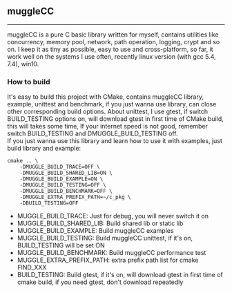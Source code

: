 ## muggleCC
****
muggleCC is a pure C basic library written for myself, contains utilities like concurrency, memory pool, network, path operation, logging, crypt and so on. I keep it as tiny as possible, easy to use and cross-platform, so far, it work well on the systems I use often, recently linux version (with gcc 5.4, 7.4), win10.  

### How to build
It's easy to build this project with CMake, contains muggleCC library, example, unittest and benchmark, if you just wanna use library, can close other corresponding build options. 
About unittest, I use gtest, if switch BUILD_TESTING options on, will download gtest in first time of CMake build, this will takes some time, If your internet speed is not good, remember switch BUILD_TESTING and DMUGGLE_BUILD_TESTING off.  
If you just wanna use this library and learn how to use it with examples, just build library and example:  
```
cmake .. \
    -DMUGGLE_BUILD_TRACE=OFF \
    -DMUGGLE_BUILD_SHARED_LIB=ON \
    -DMUGGLE_BUILD_EXAMPLE=ON \
    -DMUGGLE_BUILD_TESTING=OFF \
    -DMUGGLE_BUILD_BENCHMARK=OFF \
	-DMUGGLE_EXTRA_PREFIX_PATH=~/c_pkg \
    -DBUILD_TESTING=OFF
```
* MUGGLE_BUILD_TRACE: Just for debug, you will never switch it on   
* MUGGLE_BUILD_SHARED_LIB: Build shared lib or static lib   
* MUGGLE_BUILD_EXAMPLE: Build muggleCC examples   
* MUGGLE_BUILD_TESTING: Build muggleCC unittest, if it's on, BUILD_TESTING will be set ON   
* MUGGLE_BUILD_BENCHMARK: Build muggleCC performance test  
* MUGGLE_EXTRA_PREFIX_PATH: extra prefix path list for cmake FIND_XXX
* BUILD_TESTING: Build gtest, if it's on, will download gtest in first time of cmake build, if you need gtest, don't download repeatedly   
